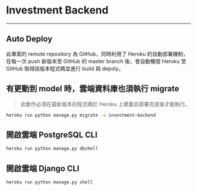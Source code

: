 # Investment Backend

---

## Auto Deploy

此專案的 remote repository 為 GitHub，同時利用了 Heroku 的自動部署機制，在每一次 push 新版本至 GitHub 的 master branch 後，會自動觸發 Heroku 至 GitHub 取得該版本程式碼並進行 build 與 depoly。

## 有更動到 model 時，雲端資料庫也須執行 migrate

>此動作必須在最新版本的程式碼於 Heroku 上建置且部署完成後才能執行。

```sh
heroku run python manage.py migrate -a investment-backend
```

## 開啟雲端 PostgreSQL CLI

```sh
heroku run python manage.py dbshell
```

## 開啟雲端 Django CLI

```sh
heroku run python manage.py shell
```

